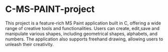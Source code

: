 # C-MS-PAINT-project
This project is a feature-rich MS Paint application built in C, offering a wide range of creative tools and functionalities. Users can create, edit,save and manipulate various shapes, including geometrical shapes, alphabets, and numbers. The application also supports freehand drawing, allowing users to unleash their creativity.

